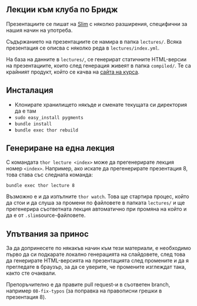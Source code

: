 ## Лекции към клуба по Бридж

Презентациите се пишат на [Slim](http://slim-lang.com/) с няколко разширения, специфични за нашия начин на употреба.

Съдържанието на презентациите се намира в папка `lectures/`. Всяка презентация се описва с няколко реда в `lectures/index.yml`.

На база на данните в `lectures/`, се генерират статичните HTML-версии на презентациите, които след генерация живеят в папка `compiled/`. Те са крайният продукт, който се качва на [сайта на курса](http://fmi.ruby.bg).

## Инсталация

- Клонирате хранилището някъде и сменате текущата си директория да е там
- `sudo easy_install pygments`
- `bundle install`
- `bundle exec thor rebuild`

## Генериране на една лекция

С командата `thor lecture <index>` може да прегенерирате лекция номер `<index>`. Например, ако искате да прегенерирате презентация 8, това става със следната команда:

	bundle exec thor lecture 8

Възможно е и да изпълните `thor watch`. Това ще стартира процес, който да стои и да слуша за промени по файловете в папката `lectures/` и ще прегенерира съответната лекция автоматично при промяна на който и да е от `.slim`source-файловете.

## Упътвания за принос

За да допринесете по някакъв начин към тези материали, е необходимо първо да си подкарате локално генерацията на слайдовете, след това да генерирате HTML-версията на презентацията след промените и да я прегледате в браузър, за да се уверите, че промените изглеждат така, както сте очаквали.

Препоръчително е да правите pull request-и в съответен branch, например `08-fix-typos` (за поправка на правописни грешки в презентация 8).
